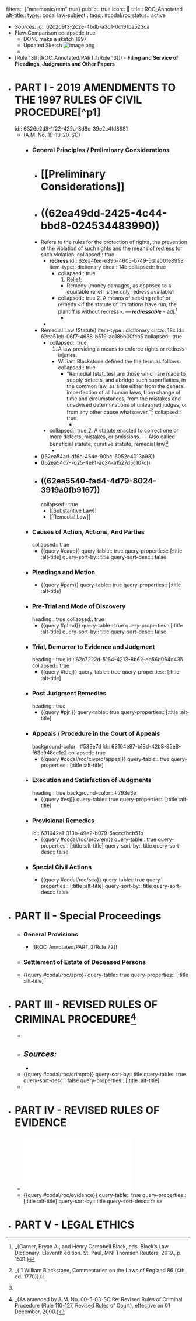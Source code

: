 filters:: {"mnemonic/rem" true}
public:: true
icon:: 
title:: ROC_Annotated
alt-title::
type:: codal
law-subject::
tags:: #codal/roc
status:: active

- _Sources:_
  id:: 62c2d9f3-2c2e-4bdb-a3d1-0c191ba523ca
- Flow Comparison
  collapsed:: true
	- DONE make a sketch 1997
	- Updated Sketch ![image.png](../assets/image_1657383438596_0.png)
	-
- [Rule 13]([[ROC_Annotated/PART_1/Rule 13]]) - **Filing and Service of Pleadings, Judgments and Other Papers**
- # PART I - 2019 AMENDMENTS TO THE 1997 RULES OF CIVIL PROCEDURE[^p1]
  id:: 6326e2d8-1f22-422a-8d8c-39e2c4fd8981
	- (A.M. No. 19-10-20-SC)
		- ### General Principles / Preliminary Considerations
			- # [[Preliminary Considerations]]
			- # ((62ea49dd-2425-4c44-bbd8-024534483990))
			- Refers to the rules for the protection of rights, the prevention of the violation of such rights and the means of [redress](((62ea4fee-e39b-4605-b749-5d1a001e8958))) for such violation.
			  collapsed:: true
				- **redress**
				  id:: 62ea4fee-e39b-4605-b749-5d1a001e8958
				  item-type:: dictionary
				  circa:: 14c
				  collapsed:: true
					- collapsed:: true
					  1. Relief;
						- Remedy (money damages, as opposed to a equitable relief, is the only redress available)
					- collapsed:: true
					  2. A means of seeking relief or remedy <if the statute of limitations have run, the plantiff is without redress>. — ***redressable*** - adj.[^1]
						- [^1]: _{Garner, Bryan A., and Henry Campbell Black, eds. Black’s Law Dictionary. Eleventh edition. St. Paul, MN: Thomson Reuters, 2019., p. 1531.}
				-
			- Remedial Law (Statute)
			  item-type:: dictionary
			  circa:: 18c
			  id:: 62ea51eb-06f7-4658-b519-ad18bb00fca5
			  collapsed:: true
				- collapsed:: true
				  1. A law providing a means to enforce rights or redress injuries.
					- William Blackstone defined the the term as follows:
					  collapsed:: true
						- "Remedial [statutes] are those which are made to supply defects, and abridge such superfluities, in the common law, as arise  either from the general imperfection of all human laws, from change of time and circumstances, from the mistakes and unadvised determinations of unlearned judges, or from any other cause whatsoever."[^2]
						  collapsed:: true
							- [^2]: _{ 1 William Blackstone, Commentaries on the Laws of England 86 (4th ed. 1770)}
				- collapsed:: true
				  2. A statute enacted to correct one or more defects, mistakes, or omissions.  — Also called beneficial statute; curative statute; remedial law.[^3]
					- [^3]: [^1]: _{Garner, Bryan A., and Henry Campbell Black, eds. Black’s Law Dictionary. Eleventh edition. St. Paul, MN: Thomson Reuters, 2019., p. 1705.}
			- ((62ea54ad-df6c-454e-90bc-6052e4013a93))
			- ((62ea54c7-7d25-4e6f-ac34-a1527d5c107c))
			- ## ((62ea5540-fad4-4d79-8024-3919a0fb9167))
			  collapsed:: true
				- [[Substantive Law]]
				- [[Remedial Law]]
		- ### Causes of Action, Actions, And Parties
		  collapsed:: true
			- {{query #caap}}
			  query-table:: true
			  query-properties:: [:title :alt-title]
			  query-sort-by:: title
			  query-sort-desc:: false
		- ### Pleadings and Motion
			- {{query #pam}}
			  query-table:: true
			  query-properties:: [:title :alt-title]
		- ### Pre-Trial and Mode of Discovery
		  heading:: true
		  collapsed:: true
			- {{query #ptmd}}
			  query-table:: true
			  query-properties:: [:title :alt-title]
			  query-sort-by:: title
			  query-sort-desc:: false
		- ### Trial, Demurrer to Evidence and Judgment
		  heading:: true
		  id:: 62c7222d-5164-4213-8b62-eb56d064d435
		  collapsed:: true
			- {{query #tdej}}
			  query-table:: true
			  query-properties:: [:title :alt-title]
		- ### Post Judgment Remedies
		  heading:: true
			- {{query #pjr }}
			  query-table:: true
			  query-properties:: [:title :alt-title]
		- ### Appeals / Procedure in the Court of Appeals
		  background-color:: #533e7d
		  id:: 63104e97-b18d-42b8-95e8-f63e948ee1e2
		  collapsed:: true
			- {{query #codal/roc/civpro/appeal}}
			  query-table:: true
			  query-properties:: [:title :alt-title]
		- ### Execution and Satisfaction of Judgments
		  heading:: true
		  background-color:: #793e3e
			- {{query #esj}}
			  query-table:: true
			  query-properties:: [:title :alt-title]
		- ### Provisional Remedies
		  id:: 631042e1-313b-49e2-b079-5acccfbcb51b
			- {{query #codal/roc/provrem}}
			  query-table:: true
			  query-properties:: [:title :alt-title]
			  query-sort-by:: title
			  query-sort-desc:: false
		- ### Special Civil Actions
			- {{query #codal/roc/sca}}
			  query-table:: true
			  query-properties:: [:title :alt-title]
			  query-sort-by:: title
			  query-sort-desc:: false
- # PART II - Special Proceedings
	- ### General Provisions
		- [[ROC_Annotated/PART_2/Rule 72]]
	- ### Settlement of Estate of Deceased Persons
	- {{query #codal/roc/spro}}
	  query-table:: true
	  query-properties:: [:title :alt-title]
- # PART III - REVISED RULES OF CRIMINAL PROCEDURE[^P3]
	- [^P3]: _{As amended by A.M. No. 00-5-03-SC Re: Revised Rules of Criminal Procedure (Rule 110-127, Revised Rules of Court), effective on 01 December, 2000.}
	- ***Sources:***
		-
		-
	- {{query #codal/roc/crimpro}}
	  query-sort-by:: title
	  query-table:: true
	  query-sort-desc:: false
	  query-properties:: [:title :alt-title]
	-
- # PART IV - REVISED RULES OF EVIDENCE
	- ![A.M. No. 19-08-15-SC REvised Rules on Evidence PDF](2019_Proposed_Amendments_to_the_Revised_Rules2019.pdf)
	- {{query #codal/roc/evidence}}
	  query-table:: true
	  query-properties:: [:title :alt-title]
	  query-sort-by:: title
	  query-sort-desc:: false
- # PART V - LEGAL ETHICS